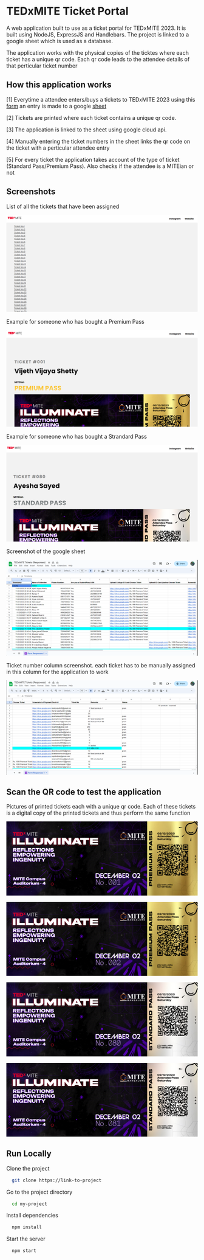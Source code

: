 
# TEDxMITE Ticket Portal

A web application built to use as a ticket portal for TEDxMITE 2023. It is built using NodeJS, ExpressJS and Handlebars.
The project is linked to a google sheet which is used as  a database.

The application works with the physical copies of the ticktes where each ticket has a unique qr code. Each qr code leads to the attendee details of that perticular ticket number

## How this application works

[1] Everytime a attendee enters/buys a tickets to TEDxMITE 2023 using this [form](https://docs.google.com/forms/d/e/1FAIpQLSeFrl6ZajiIh2safxh_5GZ3JiedvinZhWSFp931ifZ1xlHRhw/viewform) an entry is made to a google [sheet](https://docs.google.com/spreadsheets/d/1ejxDDZ2hHsj71ymw4PS7OYyDOhIKvPJcujQfBwYxiPw/edit?resourcekey#gid=847643383)

[2] Tickets are printed where each ticket contains a unique qr code. 

[3] The application is linked to the sheet using google cloud api.

[4] Manually entering the ticket numbers in the sheet links the qr code on the ticket with a perticular attendee entry

[5] For every ticket the application takes account of the type of ticket (Standard Pass/Premium Pass). Also checks if the attendee is a MITEian or not

## Screenshots

List of all the tickets that have been assigned

![home page](./screenshots/home.png)

Example for someone who has bought a Premium Pass

![ticket page](./screenshots/ticket-premium.png)

Example for someone who has bought a Strandard Pass

![ticket page](./screenshots/ticket-standard.png)

Screenshot of the google sheet

![sheet](./screenshots/sheet.png)

Ticket number column screenshot. each ticket has to be manually assigned in this column for the application to work 

![column](./screenshots/assigning.png)

## Scan the QR code to test the application
Pictures of printed tickets each with a unique qr code. Each of these tickets is a digital copy of the printed tickets and thus perform the same function

![Premium Pass](./screenshots/Ticket_No.001.jpg)

![Premium Pass](./screenshots/Ticket_No.002.jpg)

![Strandard Pass](./screenshots/Ticket_No.080.jpg)

![Strandard Pass](./screenshots/Ticket_No.081.jpg)

## Run Locally

Clone the project

```bash
  git clone https://link-to-project
```

Go to the project directory

```bash
  cd my-project
```

Install dependencies

```bash
  npm install
```

Start the server

```bash
  npm start
```

